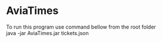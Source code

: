 # AviaTimes
To run this program use command bellow from the root folder <br/>
java -jar AviaTimes.jar tickets.json
